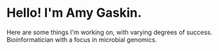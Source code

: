 # Hello! I'm Amy Gaskin. 
Here are some things I'm working on, with varying degrees of success. 
Bioinformatician with a focus in microbial genomics.

